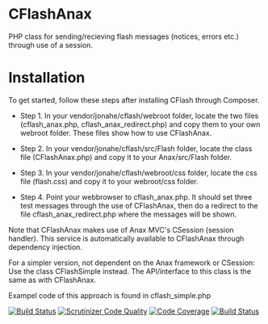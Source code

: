 CFlashAnax
==========
PHP class for sending/recieving flash messages (notices, errors etc.) through use of a session. 

Installation
============

To get started, follow these steps after installing CFlash through Composer. 

* Step 1. In your vendor/jonahe/cflash/webroot folder, locate the two files (cflash_anax.php, cflash_anax_redirect.php) and copy them to your own webroot folder. These files show how to use CFlashAnax.

* Step 2. In your vendor/jonahe/cflash/src/Flash folder, locate the class file (CFlashAnax.php) and copy it to your Anax/src/Flash folder.

* Step 3. In your vendor/jonahe/cflash/webroot/css folder, locate the css file (flash.css) and copy it to your webroot/css folder.

* Step 4. Point your webbrowser to cflash_anax.php. It should set three test messages through the use of CFlashAnax, then do a redirect to the file cflash_anax_redirect.php where the messages will be shown.


Note that CFlashAnax makes use of Anax MVC's CSession (session handler). This service is automatically available to CFlashAnax through dependency injection.


For a simpler version, not dependent on the Anax framework or CSession: Use the class CFlashSimple instead. The API/interface to this class is the same as with CFlashAnax.

Exampel code of this approach is found in cflash_simple.php




[![Build Status](https://travis-ci.org/jonahe/cflash.svg?branch=master)](https://travis-ci.org/jonahe/cflash)
[![Scrutinizer Code Quality](https://scrutinizer-ci.com/g/jonahe/cflash/badges/quality-score.png?b=master)](https://scrutinizer-ci.com/g/jonahe/cflash/?branch=master)
[![Code Coverage](https://scrutinizer-ci.com/g/jonahe/cflash/badges/coverage.png?b=master)](https://scrutinizer-ci.com/g/jonahe/cflash/?branch=master)
[![Build Status](https://scrutinizer-ci.com/g/jonahe/cflash/badges/build.png?b=master)](https://scrutinizer-ci.com/g/jonahe/cflash/build-status/master)